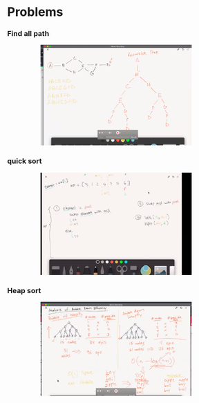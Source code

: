 # Problems

### Find all path

<p align="center">
  <img src="DFSAllPath.png" width="350" title="hover text">
</p>


### quick sort

<p align="center">
  <img src="quicksort.png" width="350" title="hover text">
</p>

### Heap sort

<p align="center">
  <img src="heapsort.png" width="350" title="hover text">
</p>
